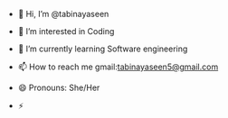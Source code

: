- 👋 Hi, I’m @tabinayaseen
- 👀 I’m interested in Coding
- 🌱 I’m currently learning Software engineering

- 📫 How to reach me gmail:tabinayaseen5@gmail.com
- 😄 Pronouns: She/Her
- ⚡ 

<!---
tabinayaseen/tabinayaseen is a ✨ special ✨ repository because its `README.md` (this file) appears on your GitHub profile.
You can click the Preview link to take a look at your changes.
--->
